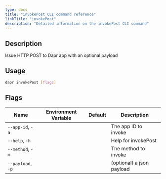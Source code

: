 ```yaml
---
type: docs
title: "invokePost CLI command reference"
linkTitle: "invokePost"
description: "Detailed information on the invokePost CLI command"
---
```


## Description

Issue HTTP POST to Dapr app with an optional payload

## Usage

```bash
dapr invokePost [flags]
```

## Flags

| Name | Environment Variable | Default | Description
| --- | --- | --- | --- |
| `--app-id`, `-a` | | | The app ID to invoke |
| `--help`, `-h` | | | Help for invokePost |
| `--method`, `-m` | | | The method to invoke |
| `--payload`, `-p` | | | (optional) a json payload |
